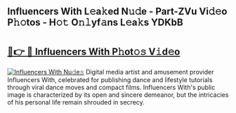 ## Influencers With L𝚎a𝚔ed N𝚞𝚍e - Part-ZVu Vi𝚍𝚎o P𝚑𝚘tos - H𝚘𝚝 O𝚗𝚕yf𝚊ns L𝚎a𝚔s YDKbB

# <h2><a href="http://kf46paq.oniu.top/?m=Influencers+With">🔗👉 🔴 Influencers With P𝚑ot𝚘𝚜 V𝚒d𝚎o</a></h2>

[![Influencers With Nu𝚍e𝚜](https://i.imgur.com/0qMVB7G.gif)](http://kf46paq.oniu.top/?m=Influencers+With)
Digital media artist and amusement provider Influencers With, celebrated for publishing dance and lifestyle tutorials through viral dance moves and compact films. Influencers With's public image is characterized by its open and sincere demeanor, but the intricacies of his personal life remain shrouded in secrecy.  
